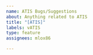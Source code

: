 ```yaml
---
name: ATIS Bugs/Suggestions
about: Anything related to ATIS
title: "[ATIS]"
labels: vATIS
type: feature
assignees: mlox86

---
```



